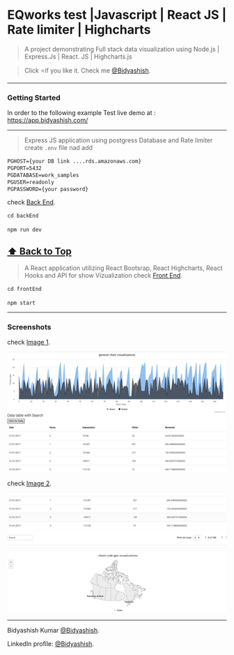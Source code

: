 # EQworks test |Javascript | React JS | Rate limiter | Highcharts
> A project demonstrating Full stack data visualization using Node.js | Express.Js | React. JS | Highcharts.js

> Click :star:if you like it. Check me [@Bidyashish](https://www.bidyashish.com).


---

### Getting Started 

In order to the following example 
 Test live demo at : https://app.bidyashish.com/

---
> Express JS application using postgress Database and Rate limiter
> create `.env` file nad add 

```
PGHOST={your DB link ....rds.amazonaws.com}
PGPORT=5432
PGDATABASE=work_samples
PGUSER=readonly
PGPASSWORD={your password}
```

check [Back End](/backEnd).
```
cd backEnd

npm run dev

```
**[⬆ Back to Top](#Getting-Started)**
---

> A React application utilizing React Bootsrap, React Highcharts, React Hooks and API for show Vizualization
check [Front End](/frontEnd).
```
cd frontEnd

npm start
```
---

### Screenshots

check [Image 1](/screeshots/im1.png).

![alt text](https://github.com/bidyashish/EQworks_Test/blob/master/screeshots/im1.png?raw=true)

check [Image 2](/screeshots/img2.png).

![alt text](https://github.com/bidyashish/EQworks_Test/blob/master/screeshots/img2.png?raw=true)


---
Bidyashish Kumar [@Bidyashish](https://www.bidyashish.com).

LinkedIn profile: [@Bidyashish](https://www.linkedin.com/in/bidyashish/).
